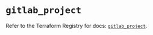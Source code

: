 # `gitlab_project`

Refer to the Terraform Registry for docs: [`gitlab_project`](https://registry.terraform.io/providers/gitlabhq/gitlab/17.3.1/docs/resources/project).
